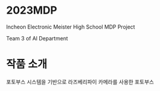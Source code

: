# 2023MDP
Incheon Electronic Meister High School MDP Project


Team 3 of AI Department

# 작품 소개
포토부스 시스템을 기반으로 라즈베리파이 카메라를 사용한 포토부스
